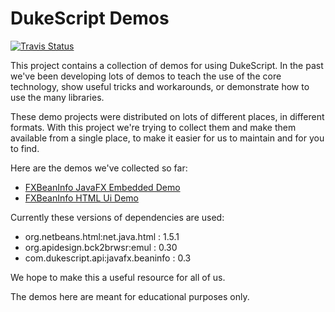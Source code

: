 <!-- Make sure you edit the right README.md or your changes are lost. 
The original (template) file is in /src/docs/ directory. also make sure to build after changing this file. 
This will update the README.md in root dir.-->
# DukeScript Demos

[![Travis Status](https://travis-ci.org/dukescript/dukescript-demos.svg?branch=master)](https://travis-ci.org/dukescript/dukescript-demos)

This project contains a collection of demos for using DukeScript. In the past
we've been developing lots of demos to teach the use of the core technology,
show useful tricks and workarounds, or demonstrate how to use the many libraries. 


These demo projects were distributed on lots of different places, in different
formats. With this project we're trying to collect them and make them available 
from a single place, to make it easier for us to maintain and for you to
find. 

Here are the demos we've collected so far:

- [FXBeanInfo JavaFX Embedded Demo](https://github.com/dukescript/dukescript-demos/tree/master/beaninfo-embedded)
- [FXBeanInfo HTML Ui Demo](https://github.com/dukescript/dukescript-demos/tree/master/beaninfo-demo)

Currently these versions of dependencies are used:

- org.netbeans.html:net.java.html : 1.5.1
- org.apidesign.bck2brwsr:emul : 0.30
- com.dukescript.api:javafx.beaninfo : 0.3



We hope to make this a useful resource for all of us.


The demos here are meant for educational purposes only.


